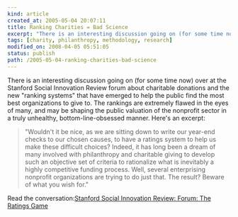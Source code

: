 ```yaml
---
kind: article
created_at: 2005-05-04 20:07:11
title: Ranking Charities = Bad Science
excerpt: "There is an interesting discussion going on (for some time now) over at the Stanford Social Innovation Review forum about charitable donations and the new ranking systems ..."
tags: [charity, philanthropy, methodology, research]
modified_on: 2008-04-05 05:51:05
status: publish 
path: /2005-05-04-ranking-charities-bad-science
---
```


There is an interesting discussion going on (for some time now) over at the Stanford Social Innovation Review forum about charitable donations and the new "ranking systems" that have emerged to help the public find the most best organizations to give to. The rankings are extremely flawed in the eyes of many, and may be shaping the public valuation of the nonprofit sector in a truly unhealthy, bottom-line-obsessed manner. Here's an excerpt:  

<blockquote class="large">"Wouldn't it be nice, as we are sitting down to write our year-end checks to our chosen causes, to have a ratings system to help us make these difficult choices? Indeed, it has long been a dream of many involved with philanthropy and charitable giving to develop such an objective set of criteria to rationalize what is inevitably a highly competitive funding process. Well, several enterprising nonprofit organizations are trying to do just that. The result? Beware of what you wish for."</blockquote>

Read the conversation:<a href="http://www.ssireview.com/forum/archives/2004/12/the_ratings_gam_2.php">Stanford Social Innovation Review: Forum: The Ratings Game</a><div style="clear:both; padding-bottom: 0.25em;"></div>